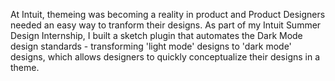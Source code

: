 At Intuit, themeing was becoming a reality in product and Product Designers needed an easy way to tranform their designs. As part of my Intuit Summer Design Internship, I built a sketch plugin that automates the Dark Mode design standards - transforming 'light mode' designs to 'dark mode' designs, which allows designers to quickly conceptualize their designs in a theme.